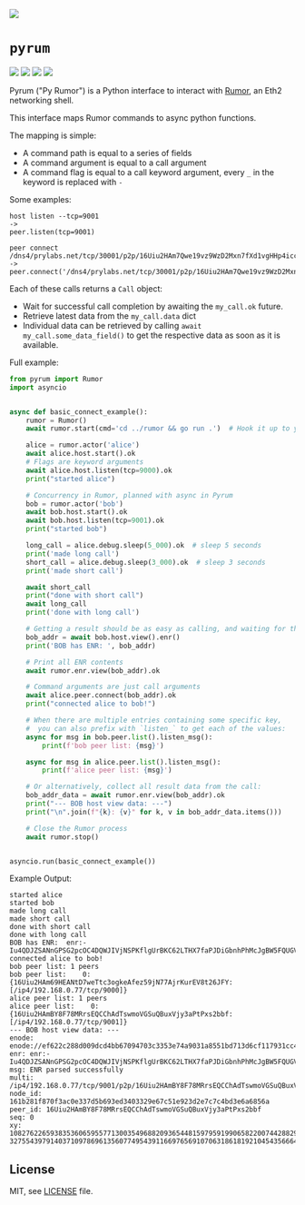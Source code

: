 ![](https://raw.githubusercontent.com/protolambda/pyrum/master/logo.png)

# `pyrum`

[![](https://img.shields.io/pypi/l/pyrum.svg)](https://pypi.python.org/pypi/pyrum) [![](https://img.shields.io/pypi/pyversions/pyrum.svg)](https://pypi.python.org/pypi/pyrum) [![](https://img.shields.io/pypi/status/pyrum.svg)](https://pypi.python.org/pypi/pyrum) [![](https://img.shields.io/pypi/implementation/pyrum.svg)](https://pypi.python.org/pypi/pyrum)

Pyrum ("Py Rumor") is a Python interface to interact with [Rumor](https://github.com/protolambda/rumor), an Eth2 networking shell.

This interface maps Rumor commands to async python functions.

The mapping is simple:
- A command path is equal to a series of fields
- A command argument is equal to a call argument
- A command flag is equal to a call keyword argument, every `_` in the keyword is replaced with `-`

Some examples:

```
host listen --tcp=9001
->
peer.listen(tcp=9001)

peer connect /dns4/prylabs.net/tcp/30001/p2p/16Uiu2HAm7Qwe19vz9WzD2Mxn7fXd1vgHHp4iccuyq7TxwRXoAGfc
->
peer.connect('/dns4/prylabs.net/tcp/30001/p2p/16Uiu2HAm7Qwe19vz9WzD2Mxn7fXd1vgHHp4iccuyq7TxwRXoAGfc')
```

Each of these calls returns a `Call` object:
- Wait for successful call completion by awaiting the `my_call.ok` future.
- Retrieve latest data from the `my_call.data` dict
- Individual data can be retrieved by calling `await my_call.some_data_field()` to get the respective data as soon as it is available.

Full example:

```python
from pyrum import Rumor
import asyncio


async def basic_connect_example():
    rumor = Rumor()
    await rumor.start(cmd='cd ../rumor && go run .')  # Hook it up to your own local version of Rumor, if you like.

    alice = rumor.actor('alice')
    await alice.host.start().ok
    # Flags are keyword arguments
    await alice.host.listen(tcp=9000).ok
    print("started alice")

    # Concurrency in Rumor, planned with async in Pyrum
    bob = rumor.actor('bob')
    await bob.host.start().ok
    await bob.host.listen(tcp=9001).ok
    print("started bob")

    long_call = alice.debug.sleep(5_000).ok  # sleep 5 seconds
    print('made long call')
    short_call = alice.debug.sleep(3_000).ok  # sleep 3 seconds
    print('made short call')

    await short_call
    print("done with short call")
    await long_call
    print('done with long call')

    # Getting a result should be as easy as calling, and waiting for the key we are after
    bob_addr = await bob.host.view().enr()
    print('BOB has ENR: ', bob_addr)

    # Print all ENR contents
    await rumor.enr.view(bob_addr).ok

    # Command arguments are just call arguments
    await alice.peer.connect(bob_addr).ok
    print("connected alice to bob!")

    # When there are multiple entries containing some specific key,
    #  you can also prefix with `listen_` to get each of the values:
    async for msg in bob.peer.list().listen_msg():
        print(f'bob peer list: {msg}')

    async for msg in alice.peer.list().listen_msg():
        print(f'alice peer list: {msg}')

    # Or alternatively, collect all result data from the call:
    bob_addr_data = await rumor.enr.view(bob_addr).ok
    print("--- BOB host view data: ---")
    print("\n".join(f"{k}: {v}" for k, v in bob_addr_data.items()))

    # Close the Rumor process
    await rumor.stop()


asyncio.run(basic_connect_example())
```

Example Output:
```
started alice
started bob
made long call
made short call
done with short call
done with long call
BOB has ENR:  enr:-Iu4QDJZSANnGPSG2pcOC4DQWJIVjNSPKflgUrBKC62LTHX7faPJDiGbnhPhMcJgBW5FQUGVADtzgXwZnYBYWu60o92AgmlkgnY0gmlwhMCoAE2Jc2VjcDI1NmsxoQLvYiwojQCdzUu2cJRwPDNT50qQMahVG9cT1s8ReTHMSoN0Y3CCIymDdWRwgiMp
connected alice to bob!
bob peer list: 1 peers
bob peer list:    0: {16Uiu2HAm69HEANtD7weTtc3ogkeAfez59jN77AjrKurEV8t26JFY: [/ip4/192.168.0.77/tcp/9000]}
alice peer list: 1 peers
alice peer list:    0: {16Uiu2HAmBY8F78MRrsEQCChAdTswmoVGSuQBuxVjy3aPtPxs2bbf: [/ip4/192.168.0.77/tcp/9001]}
--- BOB host view data: ---
enode: enode://ef622c288d009dcd4bb67094703c3353e74a9031a8551bd713d6cf117931cc4a486aec036d6e1e341982d13c09aae879899875d8913d826ef57847399e74776c@192.168.0.77:9001
enr: enr:-Iu4QDJZSANnGPSG2pcOC4DQWJIVjNSPKflgUrBKC62LTHX7faPJDiGbnhPhMcJgBW5FQUGVADtzgXwZnYBYWu60o92AgmlkgnY0gmlwhMCoAE2Jc2VjcDI1NmsxoQLvYiwojQCdzUu2cJRwPDNT50qQMahVG9cT1s8ReTHMSoN0Y3CCIymDdWRwgiMp
msg: ENR parsed successfully
multi: /ip4/192.168.0.77/tcp/9001/p2p/16Uiu2HAmBY8F78MRrsEQCChAdTswmoVGSuQBuxVjy3aPtPxs2bbf
node_id: 161b281f870f3ac0e337d5b693ed3403329e67c51e923d2e7c7c4bd3e6a6856a
peer_id: 16Uiu2HAmBY8F78MRrsEQCChAdTswmoVGSuQBuxVjy3aPtPxs2bbf
seq: 0
xy: 108276226593835360659557713003549688209365448159795919906582200744288296488010 32755439791403710978696135607749543911669765691070631861819210454356664285036
```

## License

MIT, see [LICENSE](./LICENSE) file.
